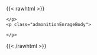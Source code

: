 {{< rawhtml >}}
<div class="admonitionDiv">
	<p class="admonitionEnrageHeader">
		
	</p>
	<p class="admonitionEnrageBody">

	</p>
</div>
{{< /rawhtml >}}